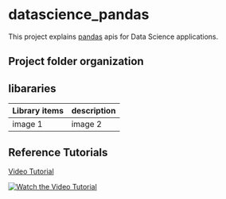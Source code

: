 # datascience_pandas
This project explains [pandas](https://anaconda.org/anaconda/pandas) apis for Data Science applications. 

## Project folder organization


## libararies

| Library items      | description    |
|------------|-------------|
| image 1 | image 2 |


## Reference Tutorials
[Video Tutorial](https://www.youtube.com/watch?v=ikOEn8jY2Is)


[![Watch the Video Tutorial](http://adilmoujahid.com/images/data-viz-talkingdata.gif)](https://www.youtube.com/watch?v=ikOEn8jY2Is)

